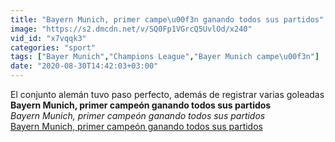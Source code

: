```yaml
---
title: "Bayern Munich, primer campe\u00f3n ganando todos sus partidos"
image: "https://s2.dmcdn.net/v/SQ0Fp1VGrcQ5UvlOd/x240"
vid_id: "x7vqqk3"
categories: "sport"
tags: ["Bayer Munich","Champions League","Bayer Munich campe\u00f3n"]
date: "2020-08-30T14:42:03+03:00"
---
```

El conjunto alemán tuvo paso perfecto, además de registrar varias goleadas<br><b>Bayern Munich, primer campeón ganando todos sus partidos</b><br> <i>Bayern Munich, primer campeón ganando todos sus partidos</i><br> <u>Bayern Munich, primer campeón ganando todos sus partidos</u>
